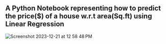 ## A Python Notebook representing how to predict the price($) of a house w.r.t area(Sq.ft) using Linear Regression

![Screenshot 2023-12-21 at 12 58 48 PM](https://github.com/manojbusam/MachineLearning/assets/44409170/1b493ac0-22d1-4602-b3f0-430d442bbfd6)
